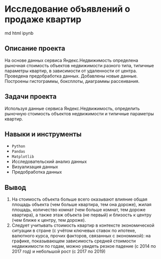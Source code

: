 # Исследование объявлений о продаже квартир
md html ipynb
## Описание проекта
На основе данных сервиса Яндекс.Недвижимость определена рыночная стоимость объектов недвижимости разного типа, типичные параметры квартир, в зависимости от удаленности от центра. Проведена предобработка данных. Добавлены новые данные.
Построены гистограммы, боксплоты, диаграммы рассеивания.
## Задачи проекта
Используя данные сервиса Яндекс.Недвижимость, определить рыночную стоимость объектов недвижимости и типичные параметры квартир.

## Навыки и инструменты
- `Python`
- `Pandas`
- `Matplotlib`
- Исследовательский анализ данных
- Визуализация данных
- Предобработка данных
  
## Вывод
1. На стоимость объекта больше всего оказывают влияние общая площадь объекта (чем больше квартира, тем она дороже), жилая площадь, количество комнат (чем больше комнат, тем дороже квартира), а также этаж объекта (не первый) и близость к центру (чем ближе к центру, тем дороже).
2. Следует учитывать стоимость квартир в контексте экономической ситуации в стране (с учётом ключевых ставок по ипотеке, валютного курса, прочих факторов, связанных с экономикой): на графике, показывающем зависимость средней стоимости недвижимости по годам, можно увидеть резкое падение (с 2014 по 2017 год) и небольшой рост (с 2017 по 2019)
